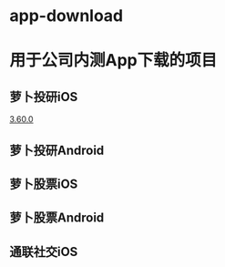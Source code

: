 # app-download
用于公司内测App下载的项目
======================
萝卜投研iOS
---------------------

[3.60.0](https://www.baidu.com/)

萝卜投研Android
---------------------
萝卜股票iOS
---------------------
萝卜股票Android
---------------------
通联社交iOS
---------------------
